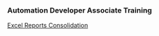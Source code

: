 ### Automation Developer Associate Training
[Excel Reports Consolidation](https://github.com/pooh2304/UiPath-Academy/tree/main/Automation%20Developer%20Associate%20Training/%20Build%20Your%20First%20Process%20With%20Studio/Excel%20Reports%20Consolidation)

